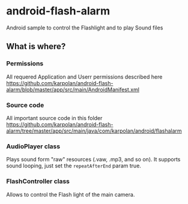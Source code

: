 # android-flash-alarm
Android sample to control the Flashlight and to play Sound files

## What is where?

### Permissions
All requered Application and Userr permissions described here https://github.com/karpolan/android-flash-alarm/blob/master/app/src/main/AndroidManifest.xml

### Source code
All important source code in this folder https://github.com/karpolan/android-flash-alarm/tree/master/app/src/main/java/com/karpolan/android/flashalarm

### AudioPlayer class
Plays sound form "raw" resources (.vaw, .mp3, and so on). It supports sound looping, just set the `repeatAfterEnd` param true.

### FlashController class
Allows to control the Flash light of the main camera.
